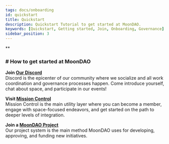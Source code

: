 ```yaml
---
tags: docs/onboarding
id: quickstart
title: Quickstart
description: Quickstart Tutorial to get started at MoonDAO.
keywords: [Quickstart, Getting started, Join, Onboarding, Governance]
sidebar_position: 3
---
```


**

### # How to get started at MoonDAO

**Join [Our Discord](https://moondao.com/discord/)**  
Discord is the epicenter of our community where we socialize and all work coordination and governance processes happen. Come introduce yourself, chat about space, and participate in our events!    

**Visit [Mission Control](https://app.moondao.com/](https://app.moondao.com/))**  
Mission Control is the main utility layer where you can become a member, engage with space-focused endeavors, and get started on the path to deeper levels of integration.

**Join a [MoonDAO Project](https://publish.obsidian.md/moondao/MoonDAO/docs/Projects)**  
Our project system is the main method MoonDAO uses for developing, approving, and funding new initiatives.